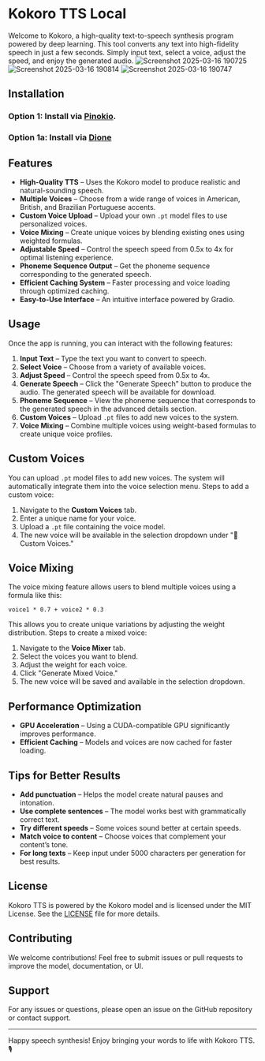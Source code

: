# Kokoro TTS Local

Welcome to Kokoro, a high-quality text-to-speech synthesis program powered by deep learning. This tool converts any text into high-fidelity speech in just a few seconds. Simply input text, select a voice, adjust the speed, and enjoy the generated audio.
![Screenshot 2025-03-16 190725](https://github.com/user-attachments/assets/dbb36d4b-62d4-4c15-b5b3-bf4c47539e58)
![Screenshot 2025-03-16 190814](https://github.com/user-attachments/assets/1a253b90-6d4b-45fa-aa53-c154b971d7e6)
![Screenshot 2025-03-16 190747](https://github.com/user-attachments/assets/2afc92f4-55a2-4916-861a-bdfb23237416)

## Installation  
### Option 1: Install via [Pinokio](https://pinokio.co).

### Option 1a: Install via [Dione](https://getdione.app)

## Features

- **High-Quality TTS** – Uses the Kokoro model to produce realistic and natural-sounding speech.
- **Multiple Voices** – Choose from a wide range of voices in American, British, and Brazilian Portuguese accents.
- **Custom Voice Upload** – Upload your own `.pt` model files to use personalized voices.
- **Voice Mixing** – Create unique voices by blending existing ones using weighted formulas.
- **Adjustable Speed** – Control the speech speed from 0.5x to 4x for optimal listening experience.
- **Phoneme Sequence Output** – Get the phoneme sequence corresponding to the generated speech.
- **Efficient Caching System** – Faster processing and voice loading through optimized caching.
- **Easy-to-Use Interface** – An intuitive interface powered by Gradio.

## Usage

Once the app is running, you can interact with the following features:

1. **Input Text** – Type the text you want to convert to speech.
2. **Select Voice** – Choose from a variety of available voices.
3. **Adjust Speed** – Control the speech speed from 0.5x to 4x.
4. **Generate Speech** – Click the "Generate Speech" button to produce the audio. The generated speech will be available for download.
5. **Phoneme Sequence** – View the phoneme sequence that corresponds to the generated speech in the advanced details section.
6. **Custom Voices** – Upload `.pt` files to add new voices to the system.
7. **Voice Mixing** – Combine multiple voices using weight-based formulas to create unique voice profiles.

## Custom Voices

You can upload `.pt` model files to add new voices. The system will automatically integrate them into the voice selection menu. Steps to add a custom voice:

1. Navigate to the **Custom Voices** tab.
2. Enter a unique name for your voice.
3. Upload a `.pt` file containing the voice model.
4. The new voice will be available in the selection dropdown under "👤 Custom Voices."

## Voice Mixing

The voice mixing feature allows users to blend multiple voices using a formula like this:

```
voice1 * 0.7 + voice2 * 0.3
```

This allows you to create unique variations by adjusting the weight distribution. Steps to create a mixed voice:

1. Navigate to the **Voice Mixer** tab.
2. Select the voices you want to blend.
3. Adjust the weight for each voice.
4. Click "Generate Mixed Voice."
5. The new voice will be saved and available in the selection dropdown.

## Performance Optimization

- **GPU Acceleration** – Using a CUDA-compatible GPU significantly improves performance.
- **Efficient Caching** – Models and voices are now cached for faster loading.

## Tips for Better Results

- **Add punctuation** – Helps the model create natural pauses and intonation.
- **Use complete sentences** – The model works best with grammatically correct text.
- **Try different speeds** – Some voices sound better at certain speeds.
- **Match voice to content** – Choose voices that complement your content’s tone.
- **For long texts** – Keep input under 5000 characters per generation for best results.

## License

Kokoro TTS is powered by the Kokoro model and is licensed under the MIT License. See the [LICENSE](LICENSE) file for more details.

## Contributing

We welcome contributions! Feel free to submit issues or pull requests to improve the model, documentation, or UI.

## Support

For any issues or questions, please open an issue on the GitHub repository or contact support.

---

Happy speech synthesis! Enjoy bringing your words to life with Kokoro TTS. 🎙️

